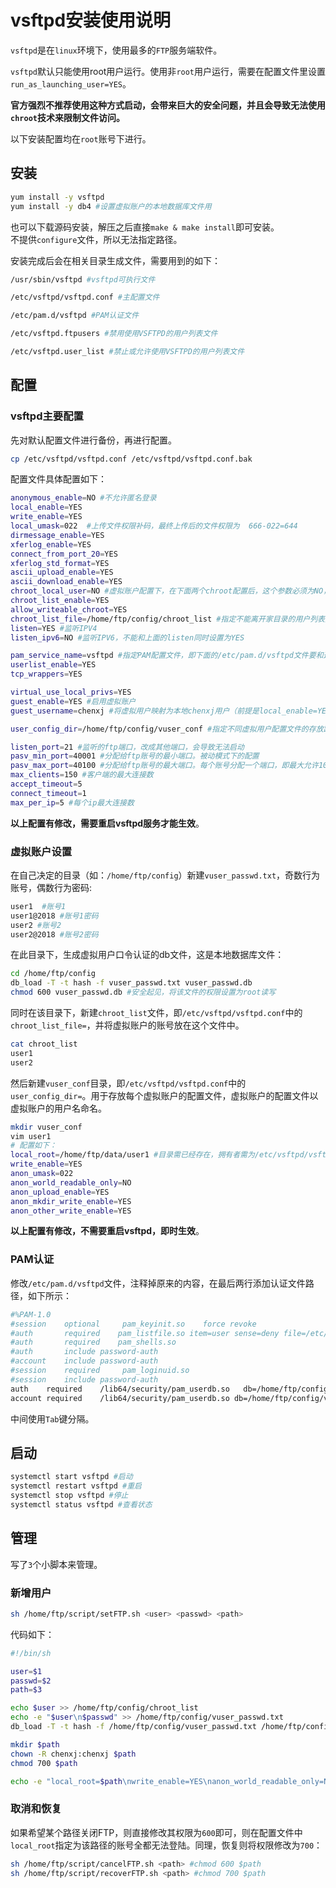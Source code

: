 # vsftpd安装使用说明

`vsftpd`是在`linux`环境下，使用最多的`FTP`服务端软件。

`vsftpd`默认只能使用root用户运行。使用非`root`用户运行，需要在配置文件里设置`run_as_launching_user=YES`。

**官方强烈不推荐使用这种方式启动，会带来巨大的安全问题，并且会导致无法使用`chroot`技术来限制文件访问。**

以下安装配置均在`root`账号下进行。

## 安装

```bash
yum install -y vsftpd
yum install -y db4 #设置虚拟账户的本地数据库文件用
```

也可以下载源码安装，解压之后直接`make & make install`即可安装。  
不提供`configure`文件，所以无法指定路径。

安装完成后会在相关目录生成文件，需要用到的如下：

```bash
/usr/sbin/vsftpd #vsftpd可执行文件

/etc/vsftpd/vsftpd.conf #主配置文件

/etc/pam.d/vsftpd #PAM认证文件

/etc/vsftpd.ftpusers #禁用使用VSFTPD的用户列表文件

/etc/vsftpd.user_list #禁止或允许使用VSFTPD的用户列表文件
```

## 配置

### vsftpd主要配置

先对默认配置文件进行备份，再进行配置。

```bash
cp /etc/vsftpd/vsftpd.conf /etc/vsftpd/vsftpd.conf.bak
```

配置文件具体配置如下：

```bash
anonymous_enable=NO #不允许匿名登录
local_enable=YES
write_enable=YES
local_umask=022  #上传文件权限补码，最终上传后的文件权限为  666-022=644
dirmessage_enable=YES
xferlog_enable=YES
connect_from_port_20=YES
xferlog_std_format=YES
ascii_upload_enable=YES
ascii_download_enable=YES
chroot_local_user=NO #虚拟账户配置下，在下面两个chroot配置后，这个参数必须为NO，否则登陆FTP后还可以访问其他目录！
chroot_list_enable=YES 
allow_writeable_chroot=YES
chroot_list_file=/home/ftp/config/chroot_list #指定不能离开家目录的用户列表文件，一行一个用户。使用此方法时必须chroot_local_user=NO。说明这个列表里面的用户登陆ftp后都只能访问其主目录，其他目录都不能访问！
listen=YES #监听IPV4
listen_ipv6=NO #监听IPV6，不能和上面的listen同时设置为YES

pam_service_name=vsftpd #指定PAM配置文件，即下面的/etc/pam.d/vsftpd文件要和这里指定的一致
userlist_enable=YES
tcp_wrappers=YES

virtual_use_local_privs=YES
guest_enable=YES #启用虚拟账户
guest_username=chenxj #将虚拟用户映射为本地chenxj用户（前提是local_enable=YES），更安全的做法是映射为nobody用户，因为nobody的权限最低

user_config_dir=/home/ftp/config/vuser_conf #指定不同虚拟用户配置文件的存放路径

listen_port=21 #监听的ftp端口，改成其他端口，会导致无法启动
pasv_min_port=40001 #分配给ftp账号的最小端口。被动模式下的配置
pasv_max_port=40100 #分配给ftp账号的最大端口。每个账号分配一个端口，即最大允许100个ftp账号连接
max_clients=150 #客户端的最大连接数
accept_timeout=5
connect_timeout=1
max_per_ip=5 #每个ip最大连接数
```

**以上配置有修改，需要重启vsftpd服务才能生效**。

### 虚拟账户设置

在自己决定的目录（如：`/home/ftp/config`）新建`vuser_passwd.txt`，奇数行为账号，偶数行为密码:

```bash
user1  #账号1
user1@2018 #账号1密码
user2 #账号2
user2@2018 #账号2密码
```

在此目录下，生成虚拟用户口令认证的db文件，这是本地数据库文件：

```bash
cd /home/ftp/config
db_load -T -t hash -f vuser_passwd.txt vuser_passwd.db
chmod 600 vuser_passwd.db #安全起见，将该文件的权限设置为root读写
```

同时在该目录下，新建`chroot_list`文件，即`/etc/vsftpd/vsftpd.conf`中的`chroot_list_file=`，并将虚拟账户的账号放在这个文件中。

```bash
cat chroot_list
user1
user2
```

然后新建`vuser_conf`目录，即`/etc/vsftpd/vsftpd.conf`中的`user_config_dir=`。用于存放每个虚拟账户的配置文件，虚拟账户的配置文件以虚拟账户的用户名命名。

```bash
mkdir vuser_conf
vim user1
# 配置如下：
local_root=/home/ftp/data/user1 #目录需已经存在，拥有者需为/etc/vsftpd/vsftpd.conf 中guest_username指定的用户
write_enable=YES
anon_umask=022
anon_world_readable_only=NO
anon_upload_enable=YES
anon_mkdir_write_enable=YES
anon_other_write_enable=YES
```

**以上配置有修改，不需要重启vsftpd，即时生效**。

### PAM认证

修改`/etc/pam.d/vsftpd`文件，注释掉原来的内容，在最后两行添加认证文件路径，如下所示：

```bash
#%PAM-1.0
#session    optional     pam_keyinit.so    force revoke
#auth       required	pam_listfile.so item=user sense=deny file=/etc/vsftpd/ftpusers onerr=succeed
#auth       required	pam_shells.so
#auth       include	password-auth
#account    include	password-auth
#session    required     pam_loginuid.so
#session    include	password-auth
auth	required	/lib64/security/pam_userdb.so	db=/home/ftp/config/vuser_passwd
account required	/lib64/security/pam_userdb.so db=/home/ftp/config/vuser_passwd
```

中间使用`Tab`键分隔。

## 启动

```bash
systemctl start vsftpd #启动
systemctl restart vsftpd #重启
systemctl stop vsftpd #停止
systemctl status vsftpd #查看状态
```

## 管理

写了`3`个小脚本来管理。

### 新增用户

```bash
sh /home/ftp/script/setFTP.sh <user> <passwd> <path>
```

代码如下：

```bash
#!/bin/sh

user=$1
passwd=$2
path=$3

echo $user >> /home/ftp/config/chroot_list
echo -e "$user\n$passwd" >> /home/ftp/config/vuser_passwd.txt
db_load -T -t hash -f /home/ftp/config/vuser_passwd.txt /home/ftp/config/vuser_passwd.db

mkdir $path
chown -R chenxj:chenxj $path
chmod 700 $path

echo -e "local_root=$path\nwrite_enable=YES\nanon_world_readable_only=NO\nanon_upload_enable=YES\nanon_mkdir_write_enable=YES\nanon_other_write_enable=YES" > /home/ftp/config/vuser_conf/$user
```

### 取消和恢复

如果希望某个路径关闭FTP，则直接修改其权限为`600`即可，则在配置文件中`local_root`指定为该路径的账号全都无法登陆。同理，恢复则将权限修改为`700`：

```bash
sh /home/ftp/script/cancelFTP.sh <path> #chmod 600 $path
sh /home/ftp/script/recoverFTP.sh <path> #chmod 700 $path
```
